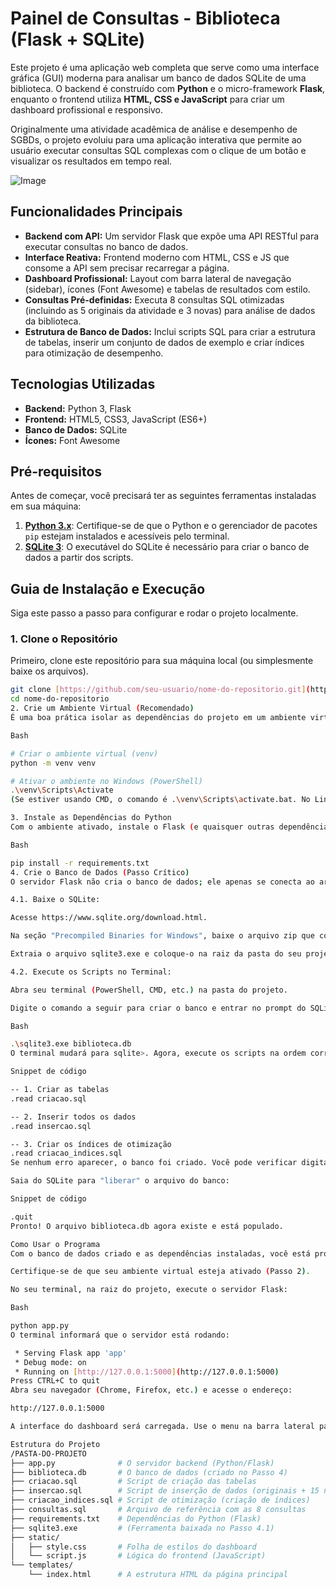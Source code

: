 # Painel de Consultas - Biblioteca (Flask + SQLite)

Este projeto é uma aplicação web completa que serve como uma interface gráfica (GUI) moderna para analisar um banco de dados SQLite de uma biblioteca. O backend é construído com **Python** e o micro-framework **Flask**, enquanto o frontend utiliza **HTML, CSS e JavaScript** para criar um dashboard profissional e responsivo.

Originalmente uma atividade acadêmica de análise e desempenho de SGBDs, o projeto evoluiu para uma aplicação interativa que permite ao usuário executar consultas SQL complexas com o clique de um botão e visualizar os resultados em tempo real.

![Image](https://github.com/user-attachments/assets/9de6f3ed-070e-4760-a293-fb5e6d601eca)

## Funcionalidades Principais

* **Backend com API:** Um servidor Flask que expõe uma API RESTful para executar consultas no banco de dados.
* **Interface Reativa:** Frontend moderno com HTML, CSS e JS que consome a API sem precisar recarregar a página.
* **Dashboard Profissional:** Layout com barra lateral de navegação (sidebar), ícones (Font Awesome) e tabelas de resultados com estilo.
* **Consultas Pré-definidas:** Executa 8 consultas SQL otimizadas (incluindo as 5 originais da atividade e 3 novas) para análise de dados da biblioteca.
* **Estrutura de Banco de Dados:** Inclui scripts SQL para criar a estrutura de tabelas, inserir um conjunto de dados de exemplo e criar índices para otimização de desempenho.

## Tecnologias Utilizadas

* **Backend:** Python 3, Flask
* **Frontend:** HTML5, CSS3, JavaScript (ES6+)
* **Banco de Dados:** SQLite
* **Ícones:** Font Awesome

## Pré-requisitos

Antes de começar, você precisará ter as seguintes ferramentas instaladas em sua máquina:

1.  [**Python 3.x**](https://www.python.org/downloads/): Certifique-se de que o Python e o gerenciador de pacotes `pip` estejam instalados e acessíveis pelo terminal.
2.  [**SQLite 3**](https://www.sqlite.org/download.html): O executável do SQLite é necessário para criar o banco de dados a partir dos scripts.

## Guia de Instalação e Execução

Siga este passo a passo para configurar e rodar o projeto localmente.

### 1. Clone o Repositório

Primeiro, clone este repositório para sua máquina local (ou simplesmente baixe os arquivos).

```bash
git clone [https://github.com/seu-usuario/nome-do-repositorio.git](https://github.com/seu-usuario/nome-do-repositorio.git)
cd nome-do-repositorio
2. Crie um Ambiente Virtual (Recomendado)
É uma boa prática isolar as dependências do projeto em um ambiente virtual.

Bash

# Criar o ambiente virtual (venv)
python -m venv venv

# Ativar o ambiente no Windows (PowerShell)
.\venv\Scripts\Activate
(Se estiver usando CMD, o comando é .\venv\Scripts\activate.bat. No Linux/Mac, é source venv/bin/activate)

3. Instale as Dependências do Python
Com o ambiente ativado, instale o Flask (e quaisquer outras dependências listadas no requirements.txt).

Bash

pip install -r requirements.txt
4. Crie o Banco de Dados (Passo Crítico)
O servidor Flask não cria o banco de dados; ele apenas se conecta ao arquivo biblioteca.db. Você precisa criar e popular este arquivo manualmente usando os scripts SQL fornecidos.

4.1. Baixe o SQLite:

Acesse https://www.sqlite.org/download.html.

Na seção "Precompiled Binaries for Windows", baixe o arquivo zip que contém o sqlite3.exe (ex: sqlite-tools-win-x64-*.zip).

Extraia o arquivo sqlite3.exe e coloque-o na raiz da pasta do seu projeto (junto com app.py).

4.2. Execute os Scripts no Terminal:

Abra seu terminal (PowerShell, CMD, etc.) na pasta do projeto.

Digite o comando a seguir para criar o banco e entrar no prompt do SQLite:

Bash

.\sqlite3.exe biblioteca.db
O terminal mudará para sqlite>. Agora, execute os scripts na ordem correta, um de cada vez:

Snippet de código

-- 1. Criar as tabelas
.read criacao.sql

-- 2. Inserir todos os dados
.read insercao.sql

-- 3. Criar os índices de otimização
.read criacao_indices.sql
Se nenhum erro aparecer, o banco foi criado. Você pode verificar digitando .tables para ver a lista de tabelas.

Saia do SQLite para "liberar" o arquivo do banco:

Snippet de código

.quit
Pronto! O arquivo biblioteca.db agora existe e está populado.

Como Usar o Programa
Com o banco de dados criado e as dependências instaladas, você está pronto para rodar a aplicação web.

Certifique-se de que seu ambiente virtual esteja ativado (Passo 2).

No seu terminal, na raiz do projeto, execute o servidor Flask:

Bash

python app.py
O terminal informará que o servidor está rodando:

 * Serving Flask app 'app'
 * Debug mode: on
 * Running on [http://127.0.0.1:5000](http://127.0.0.1:5000)
Press CTRL+C to quit
Abra seu navegador (Chrome, Firefox, etc.) e acesse o endereço:

http://127.0.0.1:5000

A interface do dashboard será carregada. Use o menu na barra lateral para clicar nas consultas desejadas. Os resultados aparecerão na tabela principal.

Estrutura do Projeto
/PASTA-DO-PROJETO
├── app.py              # O servidor backend (Python/Flask)
├── biblioteca.db       # O banco de dados (criado no Passo 4)
├── criacao.sql         # Script de criação das tabelas
├── insercao.sql        # Script de inserção de dados (originais + 15 novos)
├── criacao_indices.sql # Script de otimização (criação de índices)
├── consultas.sql       # Arquivo de referência com as 8 consultas
├── requirements.txt    # Dependências do Python (Flask)
├── sqlite3.exe         # (Ferramenta baixada no Passo 4.1)
├── static/
│   ├── style.css       # Folha de estilos do dashboard
│   └── script.js       # Lógica do frontend (JavaScript)
└── templates/
    └── index.html      # A estrutura HTML da página principal
